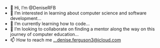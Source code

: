 - 👋 Hi, I’m @DeniseRFB
- 👀 I’m interested in learning about computer science and software development...
- 🌱 I’m currently learning how to code...
- 💞️ I’m looking to collaborate on finding a mentor along the way on this journey of computer education...
- 📫 How to reach me ...denise.ferguson3@icloud.com

<!---
DeniseRFB/DeniseRFB is a ✨ special ✨ repository because its `README.md` (this file) appears on your GitHub profile.
You can click the Preview link to take a look at your changes.
--->
